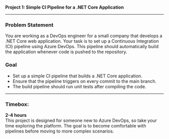 **Project 1: Simple CI Pipeline for a .NET Core Application**

---

### **Problem Statement**
You are working as a DevOps engineer for a small company that develops a .NET Core web application. Your task is to set up a Continuous Integration (CI) pipeline using Azure DevOps. This pipeline should automatically build the application whenever code is pushed to the repository.

### **Goal**
- Set up a simple CI pipeline that builds a .NET Core application.
- Ensure that the pipeline triggers on every commit to the main branch.
- The build pipeline should run unit tests after compiling the code.

---

### **Timebox**: 
**2-4 hours**  
This project is designed for someone new to Azure DevOps, so take your time exploring the platform. The goal is to become comfortable with pipelines before moving to more complex scenarios.
